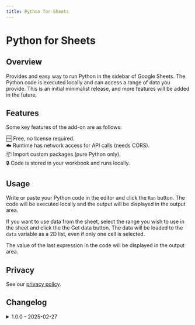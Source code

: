 ```yaml
---
title: Python for Sheets
---
```


# Python for Sheets

## Overview

Provides and easy way to run Python in the sidebar of Google Sheets.  The Python code is executed locally and can access a range of data you provide. This is an initial minimalist release, and more features will be added in the future.

## Features

Some key features of the add-on are as follows:

🆓 Free, no license required.<br/>
☁️ Runtime has network access for API calls (needs CORS).<br/>
📦 Import custom packages (pure Python only).<br/>
🔒 Code is stored in your workbook and runs locally.<br/>

## Usage

Write or paste your Python code in the editor and click the `Run` button.  The code will be executed
locally and the output will be displayed in the output area.

If you want to use data from the sheet, select the range you wish to use in the sheet and click the the Get data button.  The data will be loaded to the `data` variable as a 2D list, even if only one cell is selected.

The value of the last expression in the code will be displayed in the output area.

## Privacy

See our [privacy policy](https://www.boardflare.com/company/privacy).

## Changelog

<details>
  <summary>1.0.0 - 2025-02-27</summary>
  - Initial release.
</details>

